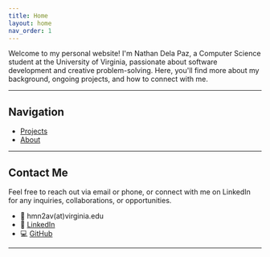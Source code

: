 ```yaml
---
title: Home
layout: home
nav_order: 1
---
```



Welcome to my personal website! I'm Nathan Dela Paz, a Computer Science student at the University of Virginia, passionate about software development and creative problem-solving. Here, you'll find more about my background, ongoing projects, and how to connect with me.

---

## Navigation
- [Projects]
- [About]

---

## Contact Me

Feel free to reach out via email or phone, or connect with me on LinkedIn for any inquiries, collaborations, or opportunities.

- 📧 hmn2av(at)virginia.edu
- 👔 [LinkedIn](https://www.linkedin.com/in/nathandelapaz)
- 💻 [GitHub](#)


----

[Projects]: projects.html
[About]: about.html
[Contact]: contact.html
